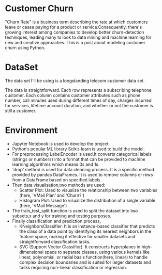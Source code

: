 # Customer Churn
"Churn Rate" is a business term describing the rate at which customers leave or cease paying for a product or service.Consequently, there's growing interest among companies to develop better churn-detection techniques, leading many to look to data mining and machine learning for new and creative approaches. This is a post about modeling customer churn using Python.
# DataSet
The data set I'll be using is a longstanding telecom customer data set.

The data is straightforward. Each row represents a subscribing telephone customer. Each column contains customer attributes such as phone number, call minutes used during different times of day, charges incurred for services, lifetime account duration, and whether or not the customer is still a customer.
# Environment
- Jupyter Notebook is used to develop the project.
- Python’s popular ML library Scikit-learn is used to build the model.
- For preprocessing LabelEncoder is used.It converts categorical labels (strings or numbers) into a format that can be provided to machine learning algorithms which means 0s and 1s.
- 'drop' method is used for data cleaning process. It is a specific method provided by pandas DataFrames. It is used to remove columns or rows from a DataFrame based on specified labels.
- Then data visualisation,two methods are used:
  * Scatter Plot: Used to visualize the relationship between two variables (here, 'VMail Plan' and 'Churn?')
  * Histogram Plot: Used to visualize the distribution of a single variable (here, 'VMail Message')
- The train_test_split function is used to split the dataset into two subsets,x and y for training and testing purposes.
- Finally classification and prediction process,
  * KNeighborsClassifier: It is an instance-based classifier that predicts the class of a data point by identifying its nearest neighbors in the feature space, making it effective for smaller datasets and 
    straightforward classification tasks.
  * SVC (Support Vector Classifier): It constructs hyperplanes in high-dimensional space to separate classes, using various kernels like linear, polynomial, or radial basis function(here, linear) to handle 
    complex decision boundaries and is suited for larger datasets and tasks requiring non-linear classification or regression.

                   

  

